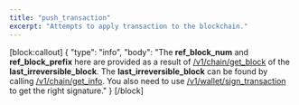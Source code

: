 ```yaml
---
title: "push_transaction"
excerpt: "Attempts to apply transaction to the blockchain."
---
```

[block:callout]
{
  "type": "info",
  "body": "The **ref_block_num** and **ref_block_prefix** here are provided as a result of [/v1/chain/get_block](#get_block) of the **last_irreversible_block**. The **last_irreversible_block** can be found by calling [/v1/chain/get_info](#get_info). You also need to use [/v1/wallet/sign_transaction](#sign_transaction) to get the right signature."
}
[/block]